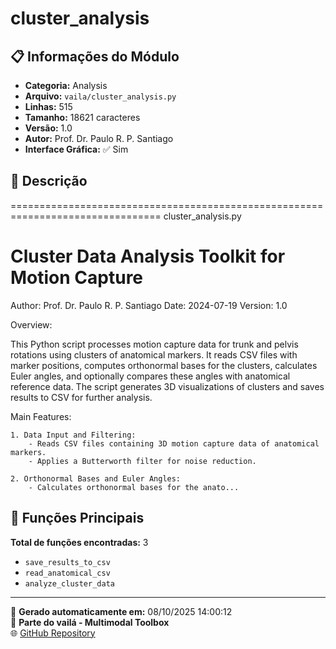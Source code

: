# cluster_analysis

## 📋 Informações do Módulo

- **Categoria:** Analysis
- **Arquivo:** `vaila/cluster_analysis.py`
- **Linhas:** 515
- **Tamanho:** 18621 caracteres
- **Versão:** 1.0
- **Autor:** Prof. Dr. Paulo R. P. Santiago
- **Interface Gráfica:** ✅ Sim

## 📖 Descrição


================================================================================
cluster_analysis.py

Cluster Data Analysis Toolkit for Motion Capture
================================================================================
Author: Prof. Dr. Paulo R. P. Santiago
Date: 2024-07-19
Version: 1.0

Overview:

This Python script processes motion capture data for trunk and pelvis rotations using clusters of anatomical markers. It reads CSV files with marker positions, computes orthonormal bases for the clusters, calculates Euler angles, and optionally compares these angles with anatomical reference data. The script generates 3D visualizations of clusters and saves results to CSV for further analysis.

Main Features:

    1. Data Input and Filtering:
        - Reads CSV files containing 3D motion capture data of anatomical markers.
        - Applies a Butterworth filter for noise reduction.

    2. Orthonormal Bases and Euler Angles:
        - Calculates orthonormal bases for the anato...

## 🔧 Funções Principais

**Total de funções encontradas:** 3

- `save_results_to_csv`
- `read_anatomical_csv`
- `analyze_cluster_data`




---

📅 **Gerado automaticamente em:** 08/10/2025 14:00:12  
🔗 **Parte do vailá - Multimodal Toolbox**  
🌐 [GitHub Repository](https://github.com/vaila-multimodaltoolbox/vaila)
